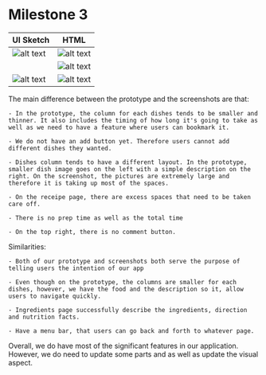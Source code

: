 # Milestone 3

| UI Sketch  | HTML |
| ------------- | ------------- |
| ![alt text](https://github.com/quiquemz/cogs121-project/blob/master/paper_prototypes/version-2/homepage.png "Recipe List UI")  | ![alt text](https://github.com/quiquemz/cogs121-project/blob/master/milestone3_screenshots/recipe_list.png "Recipe List View") |
|   | ![alt text](https://github.com/quiquemz/cogs121-project/blob/master/milestone3_screenshots/recipe_search.png "Recipe List View") |
| ![alt text](https://github.com/quiquemz/cogs121-project/blob/master/paper_prototypes/version-2/individual%20recipe%201.png "Recipe List UI")  | ![alt text](https://github.com/quiquemz/cogs121-project/blob/master/milestone3_screenshots/recipe_info.png "Recipe Info View") |

The main difference between the prototype and the screenshots are that:

    - In the prototype, the column for each dishes tends to be smaller and thinner. It also includes the timing of how long it's going to take as well as we need to have a feature where users can bookmark it. 

    - We do not have an add button yet. Therefore users cannot add different dishes they wanted. 

    - Dishes column tends to have a different layout. In the prototype, smaller dish image goes on the left with a simple description on the right. On the screenshot, the pictures are extremely large and therefore it is taking up most of the spaces.

    - On the receipe page, there are excess spaces that need to be taken care off. 

    - There is no prep time as well as the total time

    - On the top right, there is no comment button. 

Similarities:

    - Both of our prototype and screenshots both serve the purpose of telling users the intention of our app

    - Even though on the prototype, the columns are smaller for each dishes, however, we have the food and the description so it, allow users to navigate quickly.

    - Ingredients page successfully describe the ingredients, direction and nutrition facts. 

    - Have a menu bar, that users can go back and forth to whatever page. 

Overall, we do have most of the significant features in our application. However, we do need to update some parts and as well as update the visual aspect. 